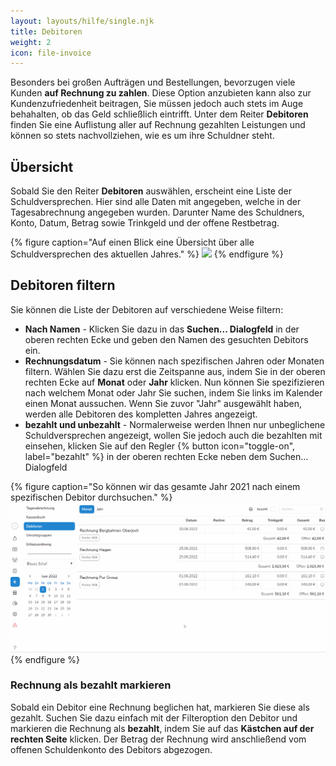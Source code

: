 ```yaml
---
layout: layouts/hilfe/single.njk
title: Debitoren
weight: 2
icon: file-invoice
---
```


Besonders bei großen Aufträgen und Bestellungen, bevorzugen viele Kunden **auf
Rechnung zu zahlen**. Diese Option anzubieten kann also zur Kundenzufriedenheit
beitragen, Sie müssen jedoch auch stets im Auge behahalten, ob
das Geld schließlich eintrifft. Unter dem Reiter **Debitoren** finden Sie eine Auflistung aller auf
Rechnung gezahlten Leistungen und können so stets nachvollziehen, wie es um ihre
Schuldner steht. 

## Übersicht

Sobald Sie den Reiter **Debitoren** auswählen, erscheint eine Liste der
Schuldversprechen. Hier sind alle Daten mit angegeben, welche in der
Tagesabrechnung angegeben wurden. Darunter Name des Schuldners, Konto, Datum,
Betrag sowie Trinkgeld und der offene Restbetrag. 

{% figure caption="Auf einen Blick eine Übersicht über alle Schuldversprechen
des aktuellen Jahres." %}
<img src="debitoren-übersicht.png"/>
{% endfigure %}

## Debitoren filtern

Sie können die Liste der Debitoren auf verschiedene Weise filtern:

-  **Nach Namen** - Klicken Sie dazu in das **Suchen... Dialogfeld** in der
   oberen rechten Ecke und geben den Namen des gesuchten Debitors ein.
-  **Rechnungsdatum** - Sie können nach spezifischen Jahren oder
   Monaten filtern. Wählen Sie dazu erst die Zeitspanne aus, indem Sie in der
   oberen rechten Ecke auf **Monat** oder **Jahr** klicken. Nun können Sie
   spezifizieren nach welchem Monat oder Jahr Sie suchen, indem Sie links im
   Kalender einen Monat aussuchen. Wenn Sie zuvor "Jahr" ausgewählt haben,
   werden alle Debitoren des kompletten Jahres angezeigt.
-  **bezahlt und unbezahlt** - Normalerweise werden Ihnen nur unbeglichene
   Schuldversprechen angezeigt, wollen Sie jedoch auch die bezahlten mit
   einsehen, klicken Sie auf den Regler {% button icon="toggle-on", label="bezahlt" %} in der oberen rechten Ecke
   neben dem Suchen... Dialogfeld

{% figure caption="So können wir das gesamte Jahr 2021 nach einem spezifischen
Debitor durchsuchen." %}
<img src="debitoren-filter.gif"/>
{% endfigure %}

### Rechnung als bezahlt markieren

Sobald ein Debitor eine Rechnung beglichen hat, markieren Sie diese als gezahlt.
Suchen Sie dazu einfach mit der Filteroption den Debitor und markieren die Rechnung
als **bezahlt**, indem Sie auf das **Kästchen auf der rechten Seite** klicken. Der
Betrag der Rechnung wird anschließend vom offenen Schuldenkonto des Debitors
abgezogen. 
